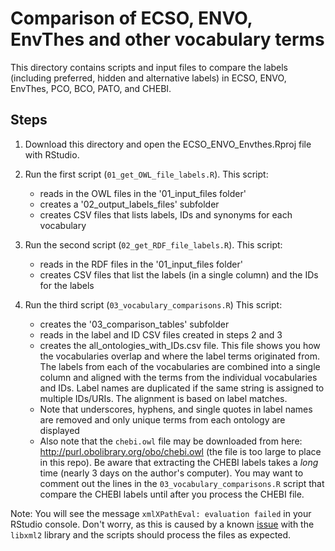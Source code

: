 # Comparison of ECSO, ENVO, EnvThes and other vocabulary terms

This directory contains scripts and input files to compare the labels (including preferred, hidden and alternative labels) in ECSO, ENVO, EnvThes, PCO, BCO, PATO, and CHEBI. 

## Steps
1. Download this directory and open the ECSO_ENVO_Envthes.Rproj file with RStudio.
2. Run the first script (`01_get_OWL_file_labels.R`). This script:
   * reads in the OWL files in the '01_input_files folder'
   * creates a '02_output_labels_files' subfolder
   * creates CSV files that lists labels, IDs and synonyms for each vocabulary

3. Run the second script (`02_get_RDF_file_labels.R`). This script:
   * reads in the RDF files in the '01_input_files folder'
   * creates CSV files that list the labels (in a single column) and the IDs for the labels
   
4. Run the third script (`03_vocabulary_comparisons.R`) This script:
   * creates the '03_comparison_tables' subfolder
   * reads in the label and ID CSV files created in steps 2 and 3
   * creates the all_ontologies_with_IDs.csv file.  This file shows you how the vocabularies overlap and where the label terms originated from. The labels from each of the vocabularies are combined into a single column and aligned with the terms from the individual vocabularies and IDs. Label names are duplicated if the same string is assigned to multiple IDs/URIs. The alignment is based on label matches. 
   * Note that underscores, hyphens, and single quotes in label names are removed and only unique terms from each ontology are displayed
   * Also note that the `chebi.owl` file may be downloaded from here: http://purl.obolibrary.org/obo/chebi.owl (the file is too large to place in this repo). Be aware that extracting the CHEBI labels takes a _long_ time (nearly 3 days on the author's computer). You may want to comment out the lines in the `03_vocabulary_comparisons.R` script that compare the CHEBI labels until after you process the CHEBI file.
   
   
 Note: You will see the message ```xmlXPathEval: evaluation failed``` in your RStudio console. Don't worry, as this is caused by a known [issue] with the `libxml2` library and the scripts should process the files as expected.  
 
 [issue]: https://github.com/r-lib/xml2/issues/209
